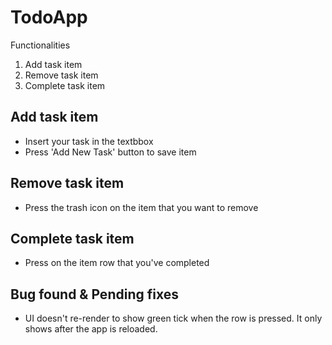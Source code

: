 # TodoApp

Functionalities
1) Add task item
2) Remove task item
3) Complete task item

## Add task item
- Insert your task in the textbbox
- Press 'Add New Task' button to save item

## Remove task item
- Press the trash icon on the item that you want to remove

## Complete task item
- Press on the item row that you've completed

## Bug found & Pending fixes
- UI doesn't re-render to show green tick when the row is pressed. It only shows after the app is reloaded.
